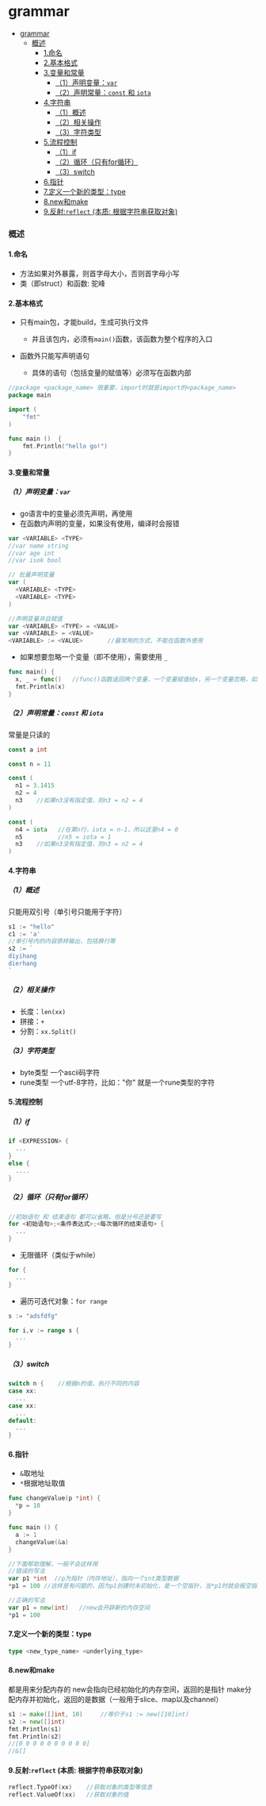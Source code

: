 # grammar

<!-- @import "[TOC]" {cmd="toc" depthFrom=1 depthTo=6 orderedList=false} -->
<!-- code_chunk_output -->

- [grammar](#grammar)
    - [概述](#概述)
      - [1.命名](#1命名)
      - [2.基本格式](#2基本格式)
      - [3.变量和常量](#3变量和常量)
        - [（1）声明变量：`var`](#1声明变量var)
        - [（2）声明常量：`const` 和 `iota`](#2声明常量const-和-iota)
      - [4.字符串](#4字符串)
        - [（1）概述](#1概述)
        - [（2）相关操作](#2相关操作)
        - [（3）字符类型](#3字符类型)
      - [5.流程控制](#5流程控制)
        - [（1）if](#1if)
        - [（2）循环（只有for循环）](#2循环只有for循环)
        - [（3）switch](#3switch)
      - [6.指针](#6指针)
      - [7.定义一个新的类型：type](#7定义一个新的类型type)
      - [8.new和make](#8new和make)
      - [9.反射:`reflect` (本质: 根据字符串获取对象)](#9反射reflect-本质-根据字符串获取对象)

<!-- /code_chunk_output -->

### 概述

#### 1.命名

* 方法如果对外暴露，则首字母大小，否则首字母小写
* 类（即struct）和函数: 驼峰

#### 2.基本格式

* 只有main包，才能build，生成可执行文件
  * 并且该包内，必须有`main()`函数，该函数为整个程序的入口

* 函数外只能写声明语句
  * 具体的语句（包括变量的赋值等）必须写在函数内部
```go
//package <package_name> 很重要，import时就是import的<package_name>
package main

import (
	"fmt"
)

func main ()  {
	fmt.Println("hello go!")
}
```

#### 3.变量和常量

##### （1）声明变量：`var`
* go语言中的变量必须先声明，再使用
* 在函数内声明的变量，如果没有使用，编译时会报错
```go
var <VARIABLE> <TYPE>
//var name string
//var age int
//var isok bool

// 批量声明变量
var (
  <VARIABLE> <TYPE>
  <VARIABLE> <TYPE>
)

//声明变量并且赋值
var <VARIABLE> <TYPE> = <VALUE>
var <VARIABLE> = <VALUE>
<VARIABLE> := <VALUE>       //最常用的方式，不能在函数外使用
```

* 如果想要忽略一个变量（即不使用），需要使用 `_`
```go
func main() {
  x, _ = func()   //func()函数返回两个变量，一个变量赋值给x，另一个变量忽略，如果不忽略的话，就必须在这个函数内使用该变量
  fmt.Println(x)
}
```


##### （2）声明常量：`const` 和 `iota`
常量是只读的
```go
const a int

const n = 11

const (
  n1 = 3.1415
  n2 = 4
  n3    //如果n3没有指定值，则n3 = n2 = 4
)

const (
  n4 = iota   //在第n行，iota = n-1，所以这里n4 = 0
  n5          //n5 = iota = 1
  n3    //如果n3没有指定值，则n3 = n2 = 4
)
```

#### 4.字符串

##### （1）概述
只能用双引号（单引号只能用于字符）
```go
s1 := "hello"
c1 := 'a'
//单引号内的内容原样输出，包括换行等
s2 := `
diyihang
dierhang
`
```

##### （2）相关操作
* 长度：`len(xx)`
* 拼接：`+`
* 分割：`xx.Split()`

##### （3）字符类型
* byte类型
一个ascii码字符
* rune类型
一个utf-8字符，比如："你" 就是一个rune类型的字符


#### 5.流程控制

##### （1）if
```go
if <EXPRESSION> {
  ...
}
else {
  ....
}
```

##### （2）循环（只有for循环）
```go
//初始语句 和 结束语句 都可以省略，但是分号还是要写
for <初始语句>;<条件表达式>;<每次循环的结束语句> {
  ...
}
```

* 无限循环（类似于while）
```go
for {
  ...
}
```

* 遍历可迭代对象：`for range`
```go
s := "adsfdfg"

for i,v := range s {
  ...
}
```

##### （3）switch
```go
switch n {    //根据n的值，执行不同的内容
case xx:
  ...
case xx:
  ...
default:
  ...
}
```

#### 6.指针
* `&`取地址
* `*`根据地址取值
```go
func changeValue(p *int) {
  *p = 10
}

func main () {
  a := 1
  changeValue(&a)
}
```
```go
//下面帮助理解，一般不会这样用
//错误的写法
var p1 *int  //p为指针（内存地址），指向一个int类型数据
*p1 = 100 //这样是有问题的，因为p1创建时未初始化，是一个空指针，当*p1时就会报空指针错误

//正确的写法
var p1 = new(int)   //new会开辟新的内存空间
*p1 = 100
```

#### 7.定义一个新的类型：type
```go
type <new_type_name> <underlying_type>
```

#### 8.new和make
都是用来分配内存的
new会指向已经初始化的内存空间，返回的是指针
make分配内存并初始化，返回的是数据（一般用于slice、map以及channel）

```go
s1 := make([]int, 10)     //等价于s1 := new([10]int)
s2 := new([]int)
fmt.Println(s1)
fmt.Println(s2)
//[0 0 0 0 0 0 0 0 0 0]
//&[]
```

#### 9.反射:`reflect` (本质: 根据字符串获取对象)
```go
reflect.TypeOf(xx)    //获取对象的类型等信息
reflect.ValueOf(xx)   //获取对象的值
```
